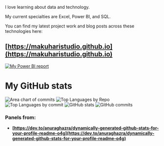 I love learning about data and technology.

My current specialties are Excel, Power BI, and SQL.

You can find my latest project work and blog posts across these technologies here:

## [https://makuharistudio.github.io](https://makuharistudio.github.io)

[![My Power BI report](https://github.com/makuharistudio/makuharistudio.github.io/blob/main/src/assets-portfolio/img-2023-07-portfolio-website-react-v4-long.gif?raw=true)](https://makuharistudio.github.io)


# My GitHub stats

![Area chart of commits](https://github-profile-summary-cards.vercel.app/api/cards/profile-details?username=makuharistudio&theme=nord_bright)
![Top Languages by Repo](http://github-profile-summary-cards.vercel.app/api/cards/repos-per-language?username=makuharistudio&theme=nord_bright) ![Top Languages by commit](http://github-profile-summary-cards.vercel.app/api/cards/most-commit-language?username=makuharistudio&theme=nord_bright)
![GitHub stats](http://github-profile-summary-cards.vercel.app/api/cards/stats?username=makuharistudio&theme=nord_bright) ![GitHub commits](http://github-profile-summary-cards.vercel.app/api/cards/productive-time?username=vn7n24fzkq&theme=nord_bright&utcOffset=8)

### Panels from:
* **[https://dev.to/anuraghazra/dynamically-generated-github-stats-for-your-profile-readme-o4g](https://dev.to/anuraghazra/dynamically-generated-github-stats-for-your-profile-readme-o4g)**
